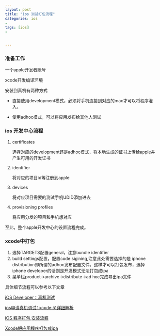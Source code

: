 ```yaml
---
layout: post
title: "ios 测试打包流程"
categories: ios
- 
tags: [ios]
- 


---
```

### 准备工作

一个apple开发者账号

xcode开发编译环境

安装到真机有两种方式

* 直接使用development模式，必须将手机连接到对应的mac才可以将程序灌入。

* 使用adhoc模式，可以将应用发布给其他人测试

### ios 开发中心流程

1. certificates

 	选择对应的development还是adhoc模式，将本地生成的证书上传给apple并产生可用的开发证书

2. identifier

   将对应的项目id等注册到apple
   
3. devices

	将对应项目需要的测试手机UDID添加进去

4. provisioning profiles

	将应用分发的项目和手机想对应
	
至此，整个apple开发中心的设置流程完成。

### xcode中打包

1. 选择TARGETS配置general，注意bundle identifier
2. build settings配置，配置code sigining,注意此处需要选择的是 iphone distribution即所谓的adhoc发布配置文件，这样才可以打包发布，选择 iphone developer的话则是开发模式无法打包成ipa
3. 菜单栏product->archive->distribute->ad hoc完成导出ipa文件

具体细节流程可以参考以下文章

[iOS Developer：真机测试](http://my.oschina.net/joanfen/blog/167730)

[ios申请真机调试( xcode 5)详细解析](http://my.oschina.net/u/1245365/blog/196420)

[iOS 程序打包,安装流程](http://blog.csdn.net/gf771115/article/details/8692145)

[Xcode把应用程序打包成ipa](http://blog.csdn.net/chang6520/article/details/8203991)






